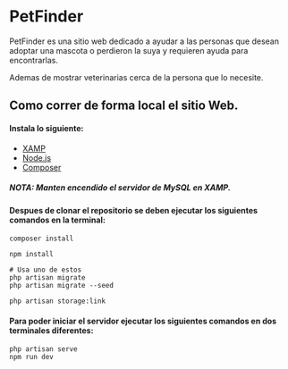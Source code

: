 # PetFinder

PetFinder es una sitio web dedicado a ayudar a las personas que desean adoptar una mascota o perdieron la suya y requieren ayuda para encontrarlas.

Ademas de mostrar veterinarias cerca de la persona que lo necesite.

## Como correr de forma local el sitio Web.

#### Instala lo siguiente:
- [XAMP](https://www.apachefriends.org/es/index.html)
- [Node.js](https://nodejs.org/en)
- [Composer](https://getcomposer.org/download/)


##### NOTA: Manten encendido el servidor de MySQL en XAMP.
#### Despues de clonar el repositorio se deben ejecutar los siguientes comandos en la terminal:
```
composer install

npm install

# Usa uno de estos
php artisan migrate
php artisan migrate --seed

php artisan storage:link
```
#### Para poder iniciar el servidor ejecutar los siguientes comandos en dos terminales diferentes:
```
php artisan serve
npm run dev
```
